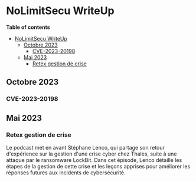 # NoLimitSecu WriteUp
**Table of contents**
- [NoLimitSecu WriteUp](#nolimitsecu-writeup)
  - [Octobre 2023](#octobre-2023)
    - [CVE-2023-20198](#cve-2023-20198)
  - [Mai 2023](#mai-2023)
    - [Retex gestion de crise](#retex-gestion-de-crise)

## Octobre 2023
### CVE-2023-20198

## Mai 2023
### Retex gestion de crise

Le podcast met en avant Stéphane Lenco, qui partage son retour d'expérience sur la gestion d'une crise cyber chez Thales, suite à une attaque par le ransomware LockBit. Dans cet épisode, Lenco détaille les étapes de la gestion de cette crise et les leçons apprises pour améliorer les réponses futures aux incidents de cybersécurité.